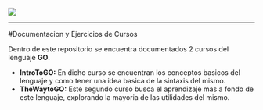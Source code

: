 
![](https://blog.hostalia.com/wp-content/uploads/2019/03/go-lenguaje-programacion-google-blog-hostalia-hosting.jpg)

---

#Documentacion y Ejercicios de Cursos

Dentro de este repositorio se encuentra documentados 2 cursos del lenguaje **GO**.

- **IntroToGO:** En dicho curso se encuentran los conceptos basicos del lenguaje y como tener una idea basica de la sintaxis del mismo.
- **TheWaytoGO:** Este segundo curso busca el aprendizaje mas a fondo de este lenguaje, explorando la mayoria de las utilidades del mismo.    